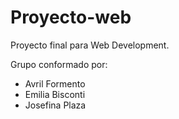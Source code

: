 # Proyecto-web

Proyecto final para Web Development.

Grupo conformado por:

- Avril Formento
- Emilia Bisconti
- Josefina Plaza
